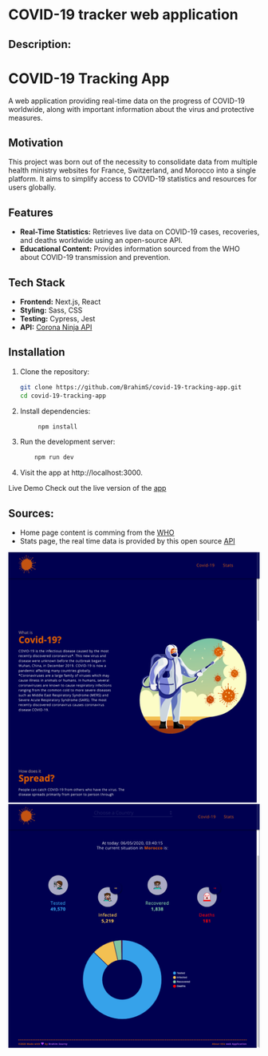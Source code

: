 # **COVID-19 tracker web application**

## Description:

# COVID-19 Tracking App

A web application providing real-time data on the progress of COVID-19 worldwide, along with important information about the virus and protective measures.

## Motivation

This project was born out of the necessity to consolidate data from multiple health ministry websites for France, Switzerland, and Morocco into a single platform. It aims to simplify access to COVID-19 statistics and resources for users globally.

## Features

- **Real-Time Statistics:** Retrieves live data on COVID-19 cases, recoveries, and deaths worldwide using an open-source API.
- **Educational Content:** Provides information sourced from the WHO about COVID-19 transmission and prevention.

## Tech Stack

- **Frontend:** Next.js, React
- **Styling:** Sass, CSS
- **Testing:** Cypress, Jest
- **API:** [Corona Ninja API](https://corona.lmao.ninja)

## Installation

1. Clone the repository:
   ```bash
   git clone https://github.com/BrahimS/covid-19-tracking-app.git
   cd covid-19-tracking-app
   ```
2. Install dependencies:
   ```bash
		npm install
   ```
3. Run the development server:
 	```bash
		npm run dev
  	```
4. Visit the app at http://localhost:3000.

Live Demo
Check out the live version of the [app](https://covid19-bs.vercel.app/about)

## Sources:

- Home page content is comming from the [WHO](https://www.who.int/)
- Stats page, the real time data is provided by this open source [API](https://corona.lmao.ninja/)

![homepage](https://raw.githubusercontent.com/BrahimS/covid-19-tracking-app/master/public/images/homepage.png)
![statspage](https://raw.githubusercontent.com/BrahimS/covid-19-tracking-app/master/public/images/statsPage.png)
